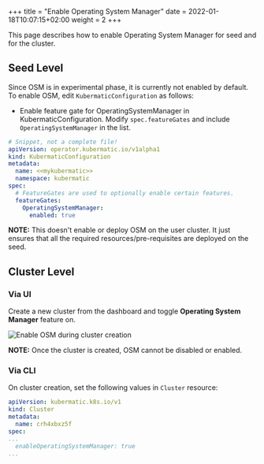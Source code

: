 +++
title = "Enable Operating System Manager"
date = 2022-01-18T10:07:15+02:00
weight = 2
+++

This page describes how to enable Operating System Manager for seed and for the cluster.

## Seed Level

Since OSM is in experimental phase, it is currently not enabled by default. To enable OSM, edit `KubermaticConfiguration` as follows:

* Enable feature gate for OperatingSystemManager in KubermaticConfiguration. Modify `spec.featureGates` and include `OperatingSystemManager` in the list.

```yaml
# Snippet, not a complete file!
apiVersion: operator.kubermatic.io/v1alpha1
kind: KubermaticConfiguration
metadata:
  name: <<mykubermatic>>
  namespace: kubermatic
spec:
  # FeatureGates are used to optionally enable certain features.
  featureGates:
    OperatingSystemManager:
      enabled: true
```

**NOTE:** This doesn't enable or deploy OSM on the user cluster. It just ensures that all the required resources/pre-requisites are deployed on the seed.

## Cluster Level

### Via UI

Create a new cluster from the dashboard and toggle **Operating System Manager** feature on.

![Enable OSM during cluster creation](/img/kubermatic/master/tutorials/operating_system_manager/osm_dashboard.png?height=450px&classes=shadow,border "Enable OSM during cluster creation")

**NOTE:** Once the cluster is created, OSM cannot be disabled or enabled.

### Via CLI

On cluster creation, set the following values in `Cluster` resource:

```yaml
apiVersion: kubermatic.k8s.io/v1
kind: Cluster
metadata:
  name: crh4xbxz5f
spec:
...
  enableOperatingSystemManager: true
...
```
